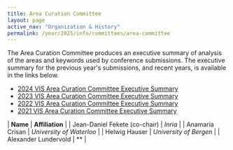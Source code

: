 ```yaml
---
title: Area Curation Committee
layout: page
active_nav: "Organization & History"
permalink: /year/2025/info/committees/area-committee
---
```


The Area Curation Committee produces an executive summary of analysis of the areas and keywords used by conference submissions.  The executive summary for the previous year's submissions, and recent years, is available in the links below.

- [2024 VIS Area Curation Committee Executive Summary]()
- [2023 VIS Area Curation Committee Executive Summary](/governance/acc-summary-2023)
- [2022 VIS Area Curation Committee Executive Summary](/governance/acc-summary-2022)
- [2021 VIS Area Curation Committee Executive Summary](/governance/acc-summary-2021)


| **Name** | **Affiliation** |
| Jean-Daniel Fekete (co-chair) | *Inria* |
| Anamaria Crisan | *University of Waterloo* |
| Helwig Hauser | *University of Bergen* |
| Alexander Lundervold | ** |

